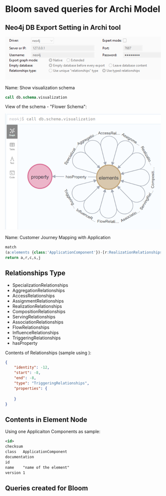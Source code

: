 # Bloom saved queries for Archi Model

## Neo4j DB Export Setting in Archi tool

![db plug-in neo4j setting](Neo4j-DB-plug-in-setting.png)

Name: Show visualization schema

```sql
call db.schema.visualization
```

View of the schema - "Flower Schema":

![schema](archi-model-schema.png)

Name: Customer Journey Mapping with Application

```sql
match
(a:elements {class:'ApplicationComponent'})-[r:RealizationRelationships]->(c:elements {class:'Capability'})-[s:ServingRelationships]->(j:elements {class:'ValueStream'})-[hasProperty]->(p:property {name:'BizArch Domain'})
return a,r,c,s,j
```

## Relationships Type

- SpecializationRelationships
- AggregationRelationships
- AccessRelationships
- AssignmentRelationships
- RealizationRelationships
- CompositionRelationships
- ServingRelationships
- AssociationRelationships
- FlowRelationships
- InfluenceRelationships
- TriggeringRelationships
- hasProperty

Contents of Relationships (sample using ):

```JSON
{
    "identity": -12,
    "start": -8,
    "end": -8,
    "type": "TriggeringRelationships",
    "properties": {

    }
}
```

## Contents in Element Node

Using one Applicaiton Components as sample:

```XML
<id>    
checksum    
class   ApplicationComponent
documentation
id
name    "name of the element"
version 1
```

## Queries created for Bloom

